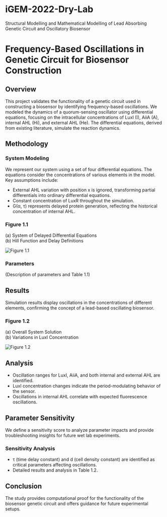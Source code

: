 # iGEM-2022-Dry-Lab
Structural Modelling and Mathematical Modelling of Lead Absorbing Genetic Circuit and Oscillatory Biosensor
# Frequency-Based Oscillations in Genetic Circuit for Biosensor Construction

## Overview
This project validates the functionality of a genetic circuit used in constructing a biosensor by identifying frequency-based oscillations. We modeled the dynamics of a quorum-sensing oscillator using differential equations, focusing on the intracellular concentrations of LuxI (I), AiiA (A), internal AHL (Hi), and external AHL (He). The differential equations, derived from existing literature, simulate the reaction dynamics.

## Methodology

### System Modeling
We represent our system using a set of four differential equations. The equations consider the concentrations of various elements in the model. Key assumptions include:
- External AHL variation with position x is ignored, transforming partial differentials into ordinary differential equations.
- Constant concentration of LuxR throughout the simulation.
- G(α, τ) represents delayed protein generation, reflecting the historical concentration of internal AHL.

### Figure 1.1
(a) System of Delayed Differential Equations  
(b) Hill Function and Delay Definitions

![Figure 1.1](https://static.igem.wiki/teams/4428/wiki/model/eq1-2.png)

### Parameters
(Description of parameters and Table 1.1)

## Results
Simulation results display oscillations in the concentrations of different elements, confirming the concept of a lead-based oscillating biosensor.

### Figure 1.2
(a) Overall System Solution  
(b) Variations in LuxI Concentration

![Figure 1.2](https://static.igem.wiki/teams/4428/wiki/model/parameters-new.png)

## Analysis
- Oscillation ranges for LuxI, AiiA, and both internal and external AHL are identified.
- LuxI concentration changes indicate the period-modulating behavior of the sensor.
- Oscillations in internal AHL correlate with expected fluorescence oscillations.

## Parameter Sensitivity
We define a sensitivity score to analyze parameter impacts and provide troubleshooting insights for future wet lab experiments.

### Sensitivity Analysis
- τ (time delay constant) and d (cell density constant) are identified as critical parameters affecting oscillations.
- Detailed results and analysis in Table 1.2.

## Conclusion
The study provides computational proof for the functionality of the biosensor genetic circuit and offers guidance for future experimental setups.
